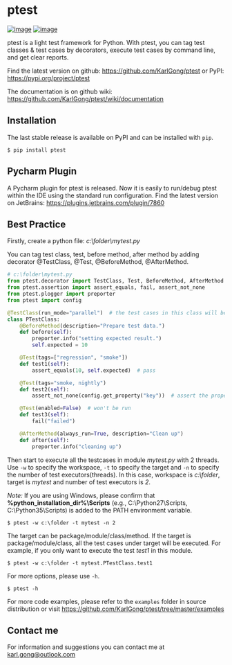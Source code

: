 # ptest

[![image](https://img.shields.io/pypi/v/ptest.svg)](https://pypi.org/project/ptest)
[![image](https://img.shields.io/pypi/pyversions/ptest.svg)](https://pypi.org/project/ptest)

ptest is a light test framework for Python. With ptest, you can tag test
classes & test cases by decorators, execute test cases by command line,
and get clear reports.

Find the latest version on github: <https://github.com/KarlGong/ptest>
or PyPI: <https://pypi.org/project/ptest>

The documentation is on github wiki:
<https://github.com/KarlGong/ptest/wiki/documentation>

## Installation

The last stable release is available on PyPI and can be installed with
`pip`.

    $ pip install ptest

## Pycharm Plugin

A Pycharm plugin for ptest is released. Now it is easily to run/debug
ptest within the IDE using the standard run configuration. Find the
latest version on JetBrains: <https://plugins.jetbrains.com/plugin/7860>

## Best Practice

Firstly, create a python file: *c:\folder\mytest.py*

You can tag test class, test, before method, after method by adding
decorator @TestClass, @Test, @BeforeMethod, @AfterMethod.

```python
# c:\folder\mytest.py
from ptest.decorator import TestClass, Test, BeforeMethod, AfterMethod
from ptest.assertion import assert_equals, fail, assert_not_none
from ptest.plogger import preporter
from ptest import config

@TestClass(run_mode="parallel")  # the test cases in this class will be executed by multiple threads
class PTestClass:
    @BeforeMethod(description="Prepare test data.")
    def before(self):
        preporter.info("setting expected result.")
        self.expected = 10

    @Test(tags=["regression", "smoke"])
    def test1(self):
        assert_equals(10, self.expected)  # pass

    @Test(tags="smoke, nightly")
    def test2(self):
        assert_not_none(config.get_property("key"))  # assert the property defined via -D<key>=<value> in cmd line

    @Test(enabled=False)  # won't be run
    def test3(self):
        fail("failed")

    @AfterMethod(always_run=True, description="Clean up")
    def after(self):
        preporter.info("cleaning up")
```

Then start to execute all the testcases in module *mytest.py* with 2
threads. Use `-w` to specify the workspace, `-t` to specify the target
and `-n` to specify the number of test executors(threads). In this case,
workspace is *c:\folder*, target is *mytest* and number of test
executors is *2*.

*Note:* If you are using Windows, please confirm that
**%python_installation_dir%\Scripts** (e.g., C:\Python27\Scripts,
C:\Python35\Scripts) is added to the PATH environment variable.

    $ ptest -w c:\folder -t mytest -n 2

The target can be package/module/class/method. If the target is
package/module/class, all the test cases under target will be executed.
For example, if you only want to execute the test *test1* in this
module.

    $ ptest -w c:\folder -t mytest.PTestClass.test1

For more options, please use `-h`.

    $ ptest -h

For more code examples, please refer to the `examples` folder in source
distribution or visit
<https://github.com/KarlGong/ptest/tree/master/examples>

## Contact me

For information and suggestions you can contact me at
<karl.gong@outlook.com>
